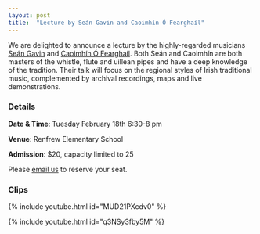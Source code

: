 ```yaml
---
layout: post
title:  "Lecture by Seán Gavin and Caoimhín Ó Fearghaíl"
---
```



We are delighted to announce a lecture by the highly-regarded musicians [Seán Gavin](https://www.seangavinmusic.com/about/) and [Caoimhín Ó Fearghaíl](https://www.caoimhinofearghail.ie/bio). 
Both Seán and Caoimhín are both masters of the whistle, flute and uillean pipes and have a deep knowledge of the tradition. 
Their talk will focus on the regional styles of Irish traditional music, complemented by archival recordings, maps and live demonstrations. 

### Details

**Date & Time**: Tuesday February 18th 6:30-8 pm

**Venue**: Renfrew Elementary School

**Admission**: $20, capacity limited to 25

Please [email us](mailto:info@vsim.ca) to reserve your seat.

### Clips

{% include youtube.html id="MUD21PXcdv0" %}

{% include youtube.html id="q3NSy3fby5M" %}
